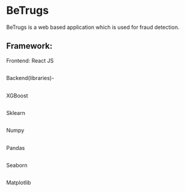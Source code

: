 # BeTrugs

BeTrugs is a web based application which is used for fraud detection.

## Framework:

Frontend: React JS
##
Backend(libraries)- 
##
XGBoost
##
Sklearn
##
Numpy
## 
Pandas
## 
Seaborn
## 
Matplotlib

